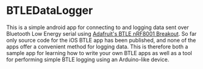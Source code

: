 # BTLEDataLogger

This is a simple android app for connecting to and logging data sent over Bluetooth Low Energy serial using [Adafruit's BTLE nRF8001 Breakout](https://www.adafruit.com/product/1697). So far only source code for the iOS BTLE app has been published, and none of the apps offer a convenient method for logging data. This is therefore both a sample app for learning how to write your own BTLE apps as well as a tool for performing simple BTLE logging using an Arduino-like device.